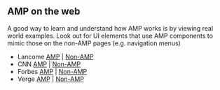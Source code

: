 ## AMP on the web

A good way to learn and understand how AMP works is by viewing real world examples. Look out for UI elements that use AMP components to mimic those on the non-AMP pages (e.g. navigation menus)

* Lancome	[AMP](https://lancome-amp--mobify-com.cdn.ampproject.org/c/s/lancome.amp-mobify.com/skin-care)  |  [Non-AMP](https://www.lancome-usa.com/skin-care)
* CNN		[AMP](https://amp.cnn.com/cnn/2017/02/23/politics/tillerson-kelly-mexico-statements/index.html)  |  [Non-AMP](http://www.cnn.com/2017/02/23/politics/tillerson-kelly-mexico-statements/index.html)
* Forbes		[AMP](https://www.forbes.com/sites/zackfriedman/2017/02/22/shark-tank-ring-siminoff/amp/)  |  [Non-AMP](https://www.forbes.com/sites/zackfriedman/2017/02/22/shark-tank-ring-siminoff/#739249a53312)
* Verge		[AMP](http://www.theverge.com/platform/amp/2017/2/22/14674088/7-planet-solar-system-discovered-conditions-for-life-water-nature-nasa)  |  [Non-AMP](http://www.theverge.com/2017/2/22/14674088/7-planet-solar-system-discovered-conditions-for-life-water-nature-nasa)
